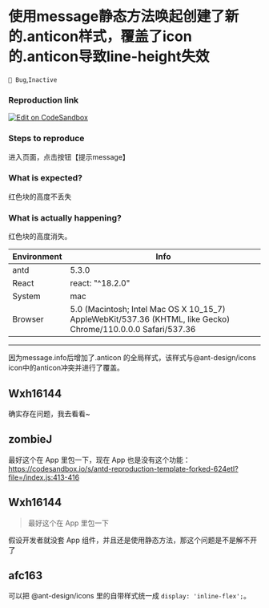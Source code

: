 # 使用message静态方法唤起创建了新的.anticon样式，覆盖了icon的.anticon导致line-height失效

`🐛 Bug`,`Inactive`

### Reproduction link

[![Edit on CodeSandbox](https://codesandbox.io/static/img/play-codesandbox.svg)](https://codesandbox.io/s/antd-reproduction-template-forked-zrnfeh?file=/index.js)

### Steps to reproduce

进入页面，点击按钮【提示message】

### What is expected?

红色块的高度不丢失

### What is actually happening?

红色块的高度消失。

| Environment | Info                                                                                                          |
| ----------- | ------------------------------------------------------------------------------------------------------------- |
| antd        | 5.3.0                                                                                                         |
| React       | react: "^18.2.0"                                                                                              |
| System      | mac                                                                                                           |
| Browser     | 5.0 (Macintosh; Intel Mac OS X 10_15_7) AppleWebKit/537.36 (KHTML, like Gecko) Chrome/110.0.0.0 Safari/537.36 |

---

因为message.info后增加了.anticon 的全局样式，该样式与@ant-design/icons icon中的anticon冲突并进行了覆盖。

<!-- generated by ant-design-issue-helper. DO NOT REMOVE -->

## Wxh16144

确实存在问题，我去看看~

## zombieJ

最好这个在 App 里包一下，现在 App 也是没有这个功能：
https://codesandbox.io/s/antd-reproduction-template-forked-624etl?file=/index.js:413-416

## Wxh16144

> 最好这个在 App 里包一下

假设开发者就没套 App 组件，并且还是使用静态方法，那这个问题是不是解不开了

## afc163

可以把 @ant-design/icons 里的自带样式统一成 `display: 'inline-flex';`。
